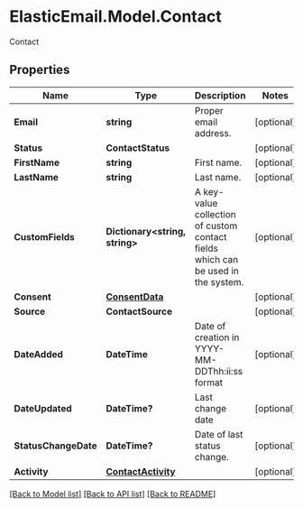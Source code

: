 # ElasticEmail.Model.Contact
Contact

## Properties

Name | Type | Description | Notes
------------ | ------------- | ------------- | -------------
**Email** | **string** | Proper email address. | [optional] 
**Status** | **ContactStatus** |  | [optional] 
**FirstName** | **string** | First name. | [optional] 
**LastName** | **string** | Last name. | [optional] 
**CustomFields** | **Dictionary&lt;string, string&gt;** | A key-value collection of custom contact fields which can be used in the system. | [optional] 
**Consent** | [**ConsentData**](ConsentData.md) |  | [optional] 
**Source** | **ContactSource** |  | [optional] 
**DateAdded** | **DateTime** | Date of creation in YYYY-MM-DDThh:ii:ss format | [optional] 
**DateUpdated** | **DateTime?** | Last change date | [optional] 
**StatusChangeDate** | **DateTime?** | Date of last status change. | [optional] 
**Activity** | [**ContactActivity**](ContactActivity.md) |  | [optional] 

[[Back to Model list]](../README.md#documentation-for-models) [[Back to API list]](../README.md#documentation-for-api-endpoints) [[Back to README]](../README.md)

